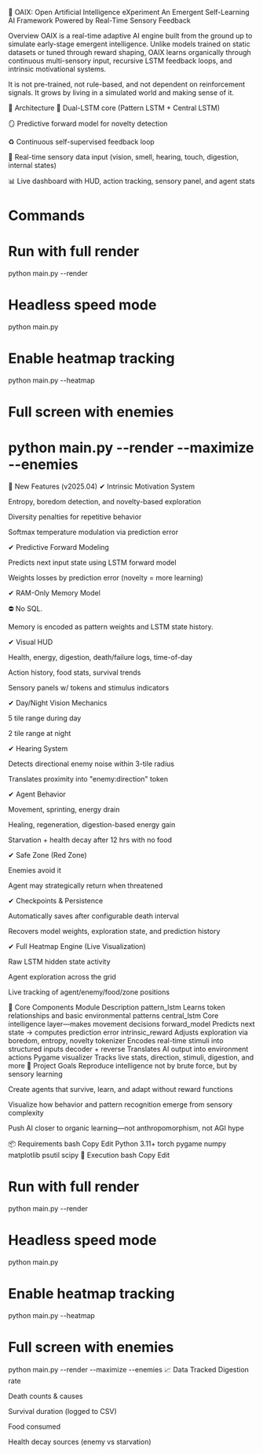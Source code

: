 🧠 OAIX: Open Artificial Intelligence eXperiment
An Emergent Self-Learning AI Framework Powered by Real-Time Sensory Feedback

Overview
OAIX is a real-time adaptive AI engine built from the ground up to simulate early-stage emergent intelligence. Unlike models trained on static datasets or tuned through reward shaping, OAIX learns organically through continuous multi-sensory input, recursive LSTM feedback loops, and intrinsic motivational systems.

It is not pre-trained, not rule-based, and not dependent on reinforcement signals. It grows by living in a simulated world and making sense of it.

🔧 Architecture
🧠 Dual-LSTM core (Pattern LSTM + Central LSTM)

🪞 Predictive forward model for novelty detection

♻️ Continuous self-supervised feedback loop

🦠 Real-time sensory data input (vision, smell, hearing, touch, digestion, internal states)

📊 Live dashboard with HUD, action tracking, sensory panel, and agent stats

Commands
=========================

# Run with full render
python main.py --render

# Headless speed mode
python main.py

# Enable heatmap tracking
python main.py --heatmap

# Full screen with enemies
python main.py --render --maximize --enemies
=============================


🚨 New Features (v2025.04)
✔ Intrinsic Motivation System

Entropy, boredom detection, and novelty-based exploration

Diversity penalties for repetitive behavior

Softmax temperature modulation via prediction error

✔ Predictive Forward Modeling

Predicts next input state using LSTM forward model

Weights losses by prediction error (novelty = more learning)

✔ RAM-Only Memory Model

⛔ No SQL.

Memory is encoded as pattern weights and LSTM state history.

✔ Visual HUD

Health, energy, digestion, death/failure logs, time-of-day

Action history, food stats, survival trends

Sensory panels w/ tokens and stimulus indicators

✔ Day/Night Vision Mechanics

5 tile range during day

2 tile range at night

✔ Hearing System

Detects directional enemy noise within 3-tile radius

Translates proximity into "enemy:direction" token

✔ Agent Behavior

Movement, sprinting, energy drain

Healing, regeneration, digestion-based energy gain

Starvation + health decay after 12 hrs with no food

✔ Safe Zone (Red Zone)

Enemies avoid it

Agent may strategically return when threatened

✔ Checkpoints & Persistence

Automatically saves after configurable death interval

Recovers model weights, exploration state, and prediction history

✔ Full Heatmap Engine (Live Visualization)

Raw LSTM hidden state activity

Agent exploration across the grid

Live tracking of agent/enemy/food/zone positions

🧠 Core Components
Module	Description
pattern_lstm	Learns token relationships and basic environmental patterns
central_lstm	Core intelligence layer—makes movement decisions
forward_model	Predicts next state → computes prediction error
intrinsic_reward	Adjusts exploration via boredom, entropy, novelty
tokenizer	Encodes real-time stimuli into structured inputs
decoder + reverse	Translates AI output into environment actions
Pygame visualizer	Tracks live stats, direction, stimuli, digestion, and more
🎯 Project Goals
Reproduce intelligence not by brute force, but by sensory learning

Create agents that survive, learn, and adapt without reward functions

Visualize how behavior and pattern recognition emerge from sensory complexity

Push AI closer to organic learning—not anthropomorphism, not AGI hype

📦 Requirements
bash
Copy
Edit
Python 3.11+
torch
pygame
numpy
matplotlib
psutil
scipy
🧪 Execution
bash
Copy
Edit
# Run with full render
python main.py --render

# Headless speed mode
python main.py

# Enable heatmap tracking
python main.py --heatmap

# Full screen with enemies
python main.py --render --maximize --enemies
📈 Data Tracked
Digestion rate

Death counts & causes

Survival duration (logged to CSV)

Food consumed

Health decay sources (enemy vs starvation)

